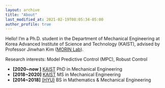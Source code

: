 ```yaml
---
layout: archive
title: "About"
last_modified_at: 2021-02-19T08:05:34-05:00
author_profile: true
---
```


Hello! I’m a Ph.D. student in the Department of Mechanical Engineering at Korea Advanced Institute of Science and Technology (KAIST), advised by Professor Jinwhan Kim ([MORIN Lab](http://morin.kaist.ac.kr/)). 

Research interests: Model Predictive Control (MPC), Robust Control

* **[2020~now ]** [KAIST](https://me.kaist.ac.kr/main/main.html) PhD in Mechanical Engineering 
* **[2018~2020]** [KAIST](https://me.kaist.ac.kr/main/main.html) MS in Mechanical Engineering 
* **[2014~2018]** [(HYU)](http://math.hanyang.ac.kr/) BS in Mathematics & Mechanical Engineering 